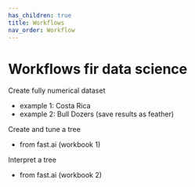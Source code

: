 ```yaml
---
has_children: true 
title: Workflows 
nav_order: Workflow 
---
```


# Workflows fir data science

Create fully numerical dataset
- example 1: Costa Rica
- example 2: Bull Dozers (save results as feather)

Create and tune a tree
- from fast.ai (workbook 1)

Interpret a tree
- from fast.ai (workbook 2)